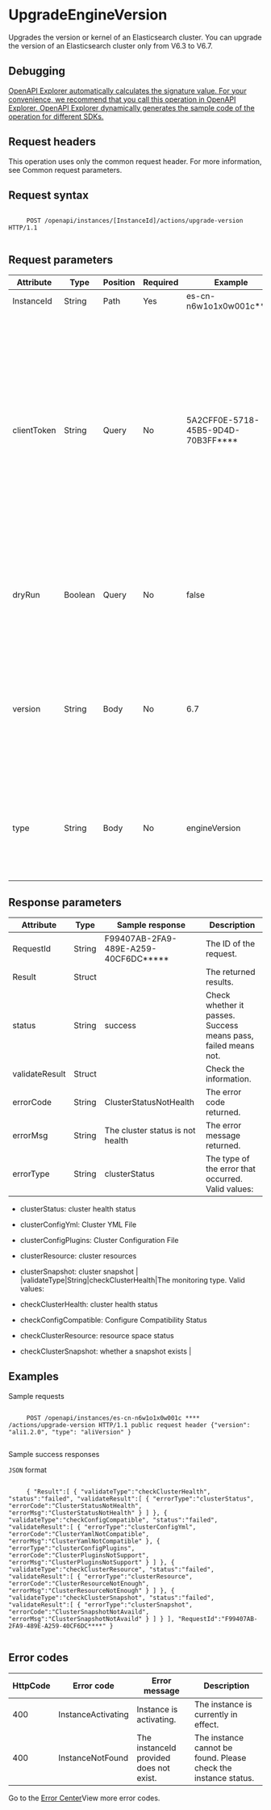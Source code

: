 # UpgradeEngineVersion

Upgrades the version or kernel of an Elasticsearch cluster. You can upgrade the version of an Elasticsearch cluster only from V6.3 to V6.7.

## Debugging

[OpenAPI Explorer automatically calculates the signature value. For your convenience, we recommend that you call this operation in OpenAPI Explorer. OpenAPI Explorer dynamically generates the sample code of the operation for different SDKs.](https://api.aliyun.com/#product=elasticsearch&api=UpgradeEngineVersion&type=ROA&version=2017-06-13)

## Request headers

This operation uses only the common request header. For more information, see Common request parameters.

## Request syntax

```

     POST /openapi/instances/[InstanceId]/actions/upgrade-version HTTP/1.1 
   
```

## Request parameters

|Attribute|Type|Position|Required|Example|Description|
|---------|----|--------|--------|-------|-----------|
|InstanceId|String|Path|Yes|es-cn-n6w1o1x0w001c\*\*\*\*|The ID of the instance. |
|clientToken|String|Query|No|5A2CFF0E-5718-45B5-9D4D-70B3FF\*\*\*\*|This parameter is used to ensure the idempotence of the request. You can use the client to generate the value, but you must ensure that it is unique among different requests. The token can contain only ASCII characters and cannot exceed 64 characters in length. |
|dryRun|Boolean|Query|No|false|Whether to perform pre-upgrade verification. true indicates verification, and false indicates no verification. |
|version|String|Body|No|6.7|Upgraded version, optional values: 6.7, ali1.2.0. the value is 6.7, the type must be a engineVersion; value ali1.2.0, the type must be a aliVersion. |
|type|String|Body|No|engineVersion|Upgrade type, optional values: engineVersion \(version upgrade, default\), aliVersion \(patch upgrade\). |

## Response parameters

|Attribute|Type|Sample response|Description|
|---------|----|---------------|-----------|
|RequestId|String|F99407AB-2FA9-489E-A259-40CF6DC\*\*\*\*\*|The ID of the request. |
|Result|Struct| |The returned results. |
|status|String|success|Check whether it passes. Success means pass, failed means not. |
|validateResult|Struct| |Check the information. |
|errorCode|String|ClusterStatusNotHealth|The error code returned. |
|errorMsg|String|The cluster status is not health|The error message returned. |
|errorType|String|clusterStatus|The type of the error that occurred. Valid values:

-   clusterStatus: cluster health status
-   clusterConfigYml: Cluster YML File
-   clusterConfigPlugins: Cluster Configuration File
-   clusterResource: cluster resources
-   clusterSnapshot: cluster snapshot |
|validateType|String|checkClusterHealth|The monitoring type. Valid values:

-   checkClusterHealth: cluster health status
-   checkConfigCompatible: Configure Compatibility Status
-   checkClusterResource: resource space status
-   checkClusterSnapshot: whether a snapshot exists |

## Examples

Sample requests

```

     POST /openapi/instances/es-cn-n6w1o1x0w001c **** /actions/upgrade-version HTTP/1.1 public request header {"version": "ali1.2.0", "type": "aliVersion" } 
   
```

Sample success responses

`JSON` format

```

     { "Result":[ { "validateType":"checkClusterHealth", "status":"failed", "validateResult":[ { "errorType":"clusterStatus", "errorCode":"ClusterStatusNotHealth", "errorMsg":"ClusterStatusNotHealth" } ] }, { "validateType":"checkConfigCompatible", "status":"failed", "validateResult":[ { "errorType":"clusterConfigYml", "errorCode":"ClusterYamlNotCompatible", "errorMsg":"ClusterYamlNotCompatible" }, { "errorType":"clusterConfigPlugins", "errorCode":"ClusterPluginsNotSupport", "errorMsg":"ClusterPluginsNotSupport" } ] }, { "validateType":"checkClusterResource", "status":"failed", "validateResult":[ { "errorType":"clusterResource", "errorCode":"ClusterResourceNotEnough", "errorMsg":"ClusterResourceNotEnough" } ] }, { "validateType":"checkClusterSnapshot", "status":"failed", "validateResult":[ { "errorType":"clusterSnapshot", "errorCode":"ClusterSnapshotNotAvaild", "errorMsg":"ClusterSnapshotNotAvaild" } ] } ], "RequestId":"F99407AB-2FA9-489E-A259-40CF6DC****" } 
   
```

## Error codes

|HttpCode|Error code|Error message|Description|
|--------|----------|-------------|-----------|
|400|InstanceActivating|Instance is activating.|The instance is currently in effect.|
|400|InstanceNotFound|The instanceId provided does not exist.|The instance cannot be found. Please check the instance status.|

Go to the [Error Center](https://error-center.alibabacloud.com/status/product/elasticsearch)View more error codes.

